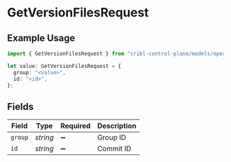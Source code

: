 # GetVersionFilesRequest

## Example Usage

```typescript
import { GetVersionFilesRequest } from "cribl-control-plane/models/operations";

let value: GetVersionFilesRequest = {
  group: "<value>",
  id: "<id>",
};
```

## Fields

| Field              | Type               | Required           | Description        |
| ------------------ | ------------------ | ------------------ | ------------------ |
| `group`            | *string*           | :heavy_minus_sign: | Group ID           |
| `id`               | *string*           | :heavy_minus_sign: | Commit ID          |